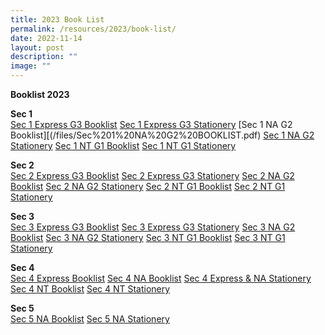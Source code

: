```yaml
---
title: 2023 Book List
permalink: /resources/2023/book-list/
date: 2022-11-14
layout: post
description: ""
image: ""
---
```

**Booklist 2023**  

**Sec 1**  
[Sec 1 Express G3 Booklist](/files/Sec%201%20Express%20G3%20BOOKLIST.pdf)
[Sec 1 Express G3 Stationery](/files/Sec%201%20Express%20G3%20STATIONERY%20LIST.pdf)
[Sec 1 NA G2 Booklist][(/files/Sec%201%20NA%20G2%20BOOKLIST.pdf)
[Sec 1 NA G2 Stationery](/files/Sec%201%20NA%20G21%20STATIONERY%20LIST.pdf)
[Sec 1 NT G1 Booklist](/files/Sec%201%20NT%20G1%20BOOKLIST.pdf)
[Sec 1 NT G1 Stationery](/files/Sec%201%20NT%20G1%20STATIONERY%20LIST.pdf)
  
**Sec 2**  
[Sec 2 Express G3 Booklist](/files/Sec%202%20Exp%20G3%20BOOKLIST.pdf) 
[Sec 2 Express G3 Stationery](/files/Sec%202%20Exp%20G3%20STATIONERY.pdf)
[Sec 2 NA G2 Booklist](/files/Sec%202%20NA%20G2%20BOOKLIST.pdf)
[Sec 2 NA G2 Stationery](/files/Sec%202%20NA%20G2%20STATIONERY.pdf)
[Sec 2 NT G1 Booklist](/files/Sec%202%20NT%20G1%20BOOKLIST.pdf)
[Sec 2 NT G1 Stationery](/files/Sec%202%20NT%20G1%20STATIONERY.pdf)
  
**Sec 3**  
[Sec 3 Express G3 Booklist](/files/Sec%203%20Exp%20G3%20BOOKLIST.pdf) 
[Sec 3 Express G3 Stationery](/files/Sec%203%20Exp%20G3%20STATIONERY.pdf) 
[Sec 3 NA G2 Booklist](/files/Sec%203%20NA%20G2%20BOOKLIST.pdf)
[Sec 3 NA G2 Stationery](/files/Sec%203%20NA%20G2%20STATIONERY.pdf)
[Sec 3 NT G1 Booklist](/files/Sec%203%20NT%20G1%20BOOKLIST.pdf)
[Sec 3 NT G1 Stationery](/files/Sec%203%20NT%20G1%20STATIONERY.pdf)
  
**Sec 4**  
[Sec 4 Express Booklist](/files/Sec%204E%20BOOKLIST.pdf)
[Sec 4 NA Booklist](/files/Sec%204NA%20BOOKLIST.pdf)
[Sec 4 Express & NA Stationery](/files/Sec%204E%20%20NA%20STATIONERY.pdf) 
[Sec 4 NT Booklist](/files/Sec%204NT%20BOOKLIST.pdf)
[Sec 4 NT Stationery](/files/Sec%204NT%20STATIONERY.pdf)
  
**Sec 5**  
[Sec 5 NA Booklist](/files/Sec%205NA%20BOOKLIST.pdf)
[Sec 5 NA Stationery](/files/Sec%205NA%20STATIONERY.pdf)